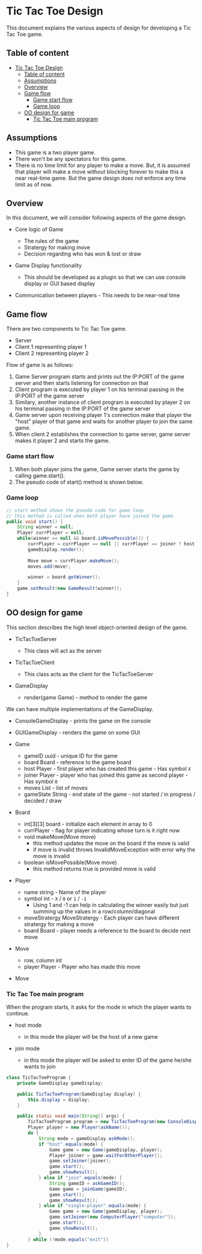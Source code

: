 # Tic Tac Toe Design
This document explains the various aspects of design for developing a Tic Tac Toe game.

## Table of content

- [Tic Tac Toe Design](#Tic-Tac-Toe-Design)
  - [Table of content](#Table-of-content)
  - [Assumptions](#Assumptions)
  - [Overview](#Overview)
  - [Game flow](#Game-flow)
    - [Game start flow](#Game-start-flow)
    - [Game loop](#Game-loop)
  - [OO design for game](#OO-design-for-game)
    - [Tic Tac Toe main program](#Tic-Tac-Toe-main-program)


## Assumptions
- This game is a two player game.
- There won't be any spectators for this game.
- There is no time limit for any player to make a move. But, it is assumed that player will make a move without blocking forever to make this a near real-time game. But the game design does not enforce any time limit as of now.

## Overview
In this document, we will consider following aspects of the game design.

- Core logic of Game
  - The rules of the game
  - Stratergy for making move
  - Decision regarding who has won & lost or draw

- Game Display functionality
  - This should be developed as a plugin so that we can use console display or GUI based display

- Communication between players - This needs to be near-real time

## Game flow
There are two components to Tic Tac Toe game.
- Server
- Client 1 representing player 1
- Client 2 representing player 2

Flow of game is as follows:
1) Game Server program starts and prints out the IP:PORT of the game server and then starts listening for connection on that
2) Client program is executed by player 1 on his terminal passing in the IP:PORT of the game server
3) Similary, another instance of client program is executed by player 2 on his terminal passing in the IP:PORT of the game server
4) Game server upon receiving player 1's connection make that player the "host" player of that game and waits for another player to join the same game.
5) When client 2 establishes the connection to game server, game server makes it player 2 and starts the game.

### Game start flow
1) When both player joins the game, Game server starts the game by calling game.start().
2) The pseudo code of start() method is shown below.

### Game loop
```java
// start method shows the pseudo code for game loop
// this method is called when both player have joined the game
public void start() {
    String winner = null;
    Player currPlayer = null;
    while(winner == null && board.isMovePossible()) {
        currPlayer = currPlayer == null || currPlayer == joiner ? host : joiner;
        gameDisplay.render();
        
        Move move = currPlayer.makeMove();
        moves.add(move);

        winner = board.getWinner();
    }
    game.setResult(new GameResult(winner));
}
```


## OO design for game
This section describes the high level object-oriented design of the game.

- TicTacToeServer
  - This class will act as the server

- TicTacToeClient
  - This class acts as the client for the TicTacToeServer

- GameDisplay
  - render(game Game) - method to render the game

We can have multiple implementations of the GameDisplay.
- ConsoleGameDisplay - prints the game on the console
- GUIGameDisplay - renders the game on some GUI

- Game
  - gameID uuid - unique ID for the game
  - board Board - reference to the game board
  - host Player - first player who has created this game - Has symbol `X`
  - joiner Player - player who has joined this game as second player - Has symbol `O`
  - moves List<Move> - list of moves
  - gameState String - end state of the game - not started / in progress / decided / draw

- Board
  - int[3][3] board - initialize each element in array to 0
  - currPlayer - flag for player indicating whose turn is it right now
  - void makeMove(Move move) 
    - this method updates the move on the board if the move is valid
    - if move is invalid throws InvalidMoveException with error why the move is invalid
  - boolean isMovePossible(Move move)
    - this method returns true is provided move is valid
  
- Player
  - name string - Name of the player
  - symbol int - `X` / `O` or `1` / `-1`
    - Using 1 and -1 can help in calculating the winner easily but just summing up the values in a row/column/diagonal
  - moveStratergy MoveStratergy - Each player can have different stratergy for making a move
  - board Board - player needs a reference to the board to decide next move

- Move
  - row, column int
  - player Player - Player who has made this move

- Move


### Tic Tac Toe main program

When the program starts, it asks for the mode in which the player wants to continue.
- host mode 
  -  in this mode the player will be the host of a new game

- join mode
  - in this mode the player will be asked to enter ID of the game he/she wants to join

```java
class TicTacToeProgram {
    private GameDisplay gameDisplay;

    public TicTacToeProgram(GameDisplay display) {
        this.display = display;
    }

    public static void main(String[] args) {
        TicTacToeProgram program = new TicTacToeProgram(new ConsoleDisplay());
        Player player = new Player(askName());
        do {
            String mode = gameDisplay.askMode();
            if "host".equals(mode) {
                Game game = new Game(gameDisplay, player);
                Player joiner = game.waitForOtherPlayer();
                game.setJoiner(joiner);
                game.start();
                game.showResult();
            } else if "join".equals(mode) {
                String gameID = askGameID();
                Game game = joinGame(gameID);
                game.start();
                game.showResult();
            } else if "single-player".equals(mode) {
                Game game = new Game(gameDisplay, player);
                game.setJoiner(new ComputerPlayer("computer"));
                game.start();
                game.showResult();
            }
        } while (!mode.equals("exit"))
}
```

